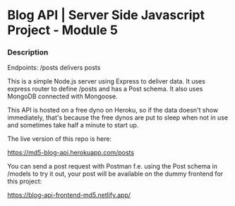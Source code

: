 # Blog API | Server Side Javascript Project - Module 5

### Description

Endpoints:
/posts delivers posts

This is a simple Node.js server using Express to deliver data. It uses express router to define /posts and has a Post schema. It also uses MongoDB connected with Mongoose.

This API is hosted on a free dyno on Heroku, so if the data doesn't show immediately, that's because the free dynos are put to sleep when not in use and sometimes take half a minute to start up.

The live version of this repo is here:

https://md5-blog-api.herokuapp.com/posts

You can send a post request with Postman f.e. using the Post schema in /models to try it out, your post will be available on the dummy frontend for this project:

https://blog-api-frontend-md5.netlify.app/
